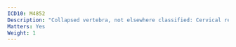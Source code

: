 ```yaml
---
ICD10: M4852
Description: "Collapsed vertebra, not elsewhere classified: Cervical region"
Matters: Yes
Weight: 1
---
```


